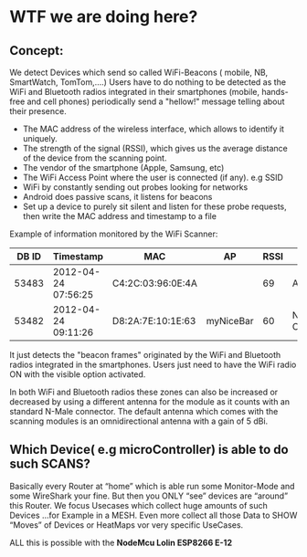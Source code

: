# WTF we are doing here?

## Concept:

We detect Devices which send so called WiFi-Beacons ( mobile, NB, SmartWatch, TomTom,….)
Users have to do nothing to be detected as the WiFi and Bluetooth radios integrated in their smartphones
(mobile, hands-free and cell phones) periodically send a "hellow!" message telling about their presence.
* The MAC address of the wireless interface, which allows to identify it uniquely.
* The strength of the signal (RSSI), which gives us the average distance of the device from the scanning point.
* The vendor of the smartphone (Apple, Samsung, etc)
* The WiFi Access Point where the user is connected (if any). e.g SSID
* WiFi by constantly sending out probes looking for networks
* Android does passive scans, it listens for beacons
* Set up a device to purely sit silent and listen for these probe requests, then write the MAC address and timestamp to a file

Example of information monitored by the WiFi Scanner:


| DB ID | Timestamp           | MAC               | AP        | RSSI | VENDOR            |
|-------|---------------------|-------------------|-----------|------|-------------------|
| 53483 | 2012-04-24 07:56:25 | C4:2C:03:96:0E:4A |           | 69   | Apple             |
| 53482 | 2012-04-24 09:11:26 | D8:2A:7E:10:1E:63 | myNiceBar | 60   | Nokia Corporation |

It just detects the "beacon frames" originated by the WiFi and Bluetooth radios integrated in the smartphones. Users just need to have the WiFi radio ON with the visible option activated.

In both WiFi and Bluetooth radios these zones can also be increased or decreased by using a different antenna for the module as it counts with an standard N-Male connector. The default antenna which comes with the scanning modules is an omnidirectional antenna with a gain of 5 dBi.

## Which Device( e.g microController) is able to do such SCANS?
Basically every Router at “home” which is able run some Monitor-Mode and some WireShark your fine.
But then you ONLY “see”  devices are “around” this Router.
We focus Usecases which collect huge amounts of such Devices …for Example in a MESH. Even more collect all those Data to SHOW “Moves” of Devices or HeatMaps  vor very specific UseCases.

ALL this is possible with the **NodeMcu Lolin ESP8266 E-12**
